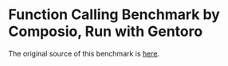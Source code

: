 # Function Calling Benchmark by Composio, Run with Gentoro

The original source of this benchmark is [here](https://github.com/ComposioHQ/Composio-Function-Calling-Benchmark/blob/master/README.md).
